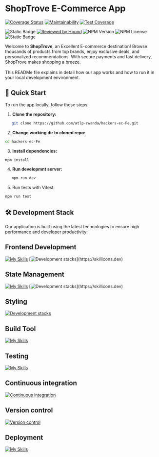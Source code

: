 # ShopTrove E-Commerce App

[![Coverage Status](https://coveralls.io/repos/github/atlp-rwanda/hackers-ec-Fe/badge.svg?branch=develop)](https://coveralls.io/github/atlp-rwanda/hackers-ec-Fe?branch=develop)
[![Maintainability](https://api.codeclimate.com/v1/badges/bb1bca696fe35cd9abb6/maintainability)](https://codeclimate.com/github/atlp-rwanda/hackers-ec-Fe/maintainability)
[![Test Coverage](https://api.codeclimate.com/v1/badges/bb1bca696fe35cd9abb6/test_coverage)](https://codeclimate.com/github/atlp-rwanda/hackers-ec-Fe/test_coverage)

![Static Badge](https://img.shields.io/badge/ESLINT-Code_style-%232796C2?style=flat-square&labelColor=%2396c900)
[![Reviewed by Hound](https://img.shields.io/badge/Reviewed_by-Hound-8E64B0.svg)](https://houndci.com) ![NPM Version](https://img.shields.io/npm/v/node) ![NPM License](https://img.shields.io/npm/l/node?style=flat-square&labelColor=%23E6684A&color=blue)
![Static Badge](https://img.shields.io/badge/Accepting-Pull_Request-%23005B96?style=for-the-badge)

Welcome to <b>ShopTrove</b>, an Excellent E-commerce destination! Browse thousands of products from top brands, enjoy exclusive deals, and personalized recommendations. With secure payments and fast delivery, ShopTrove makes shopping a breeze. <br><br> This READMe file explains in detail how our app works and how to run it in your local development environment.

## 🚀 Quick Start

To run the app locally, follow these steps:

1. **Clone the repository:**

```bash
   git clone https://github.com/atlp-rwanda/hackers-ec-Fe.git
```

2. **Change working dir to cloned repo:**

```bash
cd hackers-ec-Fe
```

3. **Install dependencies:**

```bash
npm install
```

4. **Run developmnt server:**

```bash
   npm run dev
```

5. Run tests with Vitest:

```bash
npm run test
```

## 🛠️ Development Stack

Our application is built using the latest technologies to ensure high performance and developer productivity:

## Frontend Development

[![My Skills](https://skillicons.dev/icons?i=react)](https://skillicons.dev)
[![Development stacks](https://skillicons.dev/icons?i=typescript,)](https://skillicons.dev)

## State Management

[![My Skills](https://skillicons.dev/icons?i=redux)](https://skillicons.dev)
[![Development stacks](https://skillicons.dev/icons?i=typescript,)](https://skillicons.dev)

## Styling

[![Development stacks](https://skillicons.dev/icons?i=tailwind)](https://skillicons.dev)

## Build Tool

[![My Skills](https://skillicons.dev/icons?i=vite)](https://skillicons.dev)

## Testing

[![My Skills](https://skillicons.dev/icons?i=vitest)](https://skillicons.dev)

## Continuous integration

[![Continuous integration](https://skillicons.dev/icons?i=githubactions&theme=light)](https://skillicons.dev)

## Version control

[![Version control](https://skillicons.dev/icons?i=github,git&theme=light)](https://skillicons.dev)

## Deployment

[![My Skills](https://skillicons.dev/icons?i=netlify)](https://skillicons.dev)
